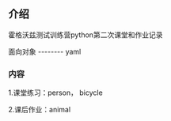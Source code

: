 ## 介绍
霍格沃兹测试训练营python第二次课堂和作业记录  

面向对象    --------   yaml
### 内容
1.课堂练习：person， bicycle

2.课后作业：animal